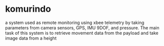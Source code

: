 # komurindo

a system used as remote monitoring using xbee telemetry by taking parameters from camera sensors, GPS, IMU 9DOF, and pressure. 
The main task of this system is to retrieve movement data from the payload and take image data from a height
